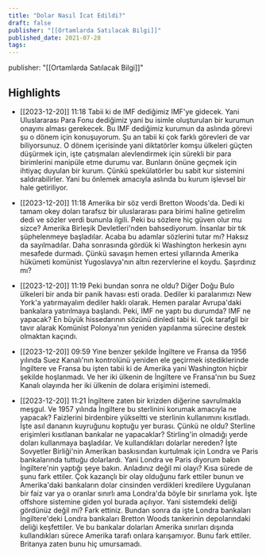 ```yaml
---
title: "Dolar Nasıl İcat Edildi?"
draft: false
publisher: "[[Ortamlarda Satılacak Bilgi]]"
published_date: 2021-07-28
tags:
---
```

publisher: "[[Ortamlarda Satılacak Bilgi]]"


## Highlights
* [[2023-12-20]] 11:18  Tabii ki de IMF dediğimiz IMF'ye gidecek. Yani Uluslararası Para Fonu dediğimiz yani bu isimle oluşturulan bir kurumun onayını alması gerekecek. Bu IMF dediğimiz kurumun da aslında görevi şu o dönem için konuşuyorum. Şu an tabii ki çok farklı görevleri de var biliyorsunuz. O dönem içerisinde yani diktatörler komşu ülkeleri güçten düşürmek için, işte çatışmaları alevlendirmek için sürekli bir para birimlerini manipüle etme durumu var. Bunların önüne geçmek için ihtiyaç duyulan bir kurum. Çünkü spekülatörler bu sabit kur sistemini saldırabilirler. Yani bu önlemek amacıyla aslında bu kurum işlevsel bir hale getiriliyor.

* [[2023-12-20]] 11:18  Amerika bir söz verdi Bretton Woods'da. Dedi ki tamam okey doları tarafsız bir uluslararası para birimi haline getirelim dedi ve sözler verdi bununla ilgili. Peki bu sözlere hiç güven olur mu sizce? Amerika Birleşik Devletleri'nden bahsediyorum. İnsanlar bir tık şüphelenmeye başladılar. Acaba bu adamlar sözlerini tutar mı? Haksız da sayılmadılar. Daha sonrasında gördük ki Washington herkesin aynı mesafede durmadı. Çünkü savaşın hemen ertesi yıllarında Amerika hükümeti komünist Yugoslavya'nın altın rezervlerine el koydu. Şaşırdınız mı?

* [[2023-12-20]] 11:19  Peki bundan sonra ne oldu? Diğer Doğu Bulo ülkeleri bir anda bir panik havası esti orada. Dediler ki paralarımızı New York'a yatırmayalım dediler haklı olarak. Hemen paralar Avrupa'daki bankalara yatırılmaya başlandı. Peki, IMF ne yaptı bu durumda? IMF ne yapacak? En büyük hissedarının sözünü dinledi tabi ki. Çok tarafgil bir tavır alarak Komünist Polonya'nın yeniden yapılanma sürecine destek olmaktan kaçındı.

* [[2023-12-20]] 09:59  Yine benzer şekilde İngiltere ve Fransa da 1956 yılında Suez Kanalı'nın kontrolünü yeniden ele geçirmek istediklerinde İngiltere ve Fransa bu işten tabii ki de Amerika yani Washington hiçbir şekilde hoşlanmadı. Ve her iki ülkenin de İngiltere ve Fransa'nın bu Suez Kanalı olayında her iki ülkenin de dolara erişimini istemedi.

* [[2023-12-20]] 11:21  İngiltere zaten bir krizden diğerine savrulmakla meşgul. Ve 1957 yılında İngiltere bu sterlinini korumak amacıyla ne yapacak? Faizlerini birdenbire yükseltti ve sterlinin kullanımını kısıtladı. İşte asıl dananın kuyruğunu koptuğu yer burası. Çünkü ne oldu? Sterline erişimleri kısıtlanan bankalar ne yapacaklar? Stirling'in olmadığı yerde doları kullanmaya başladılar. Ve kullandıkları dolarlar nereden? İşte Sovyetler Birliği'nin Amerikan baskısından kurtulmak için Londra ve Paris bankalarında tuttuğu dolarlardı. Yani Londra ve Paris diyorum bakın İngiltere'nin yaptığı şeye bakın. Anladınız değil mi olayı? Kısa sürede de şunu fark ettiler. Çok kazançlı bir olay olduğunu fark ettiler bunun ve Amerika'daki bankaların dolar cinsinden verdikleri kredilere Uygulanan bir faiz var ya o oranlar sınırlı ama Londra'da böyle bir sınırlama yok. İşte offshore sistemine giden yol burada açılıyor. Yani sistemdeki deliği gördünüz değil mi? Fark ettiniz. Bundan sonra da işte Londra bankaları İngiltere'deki Londra bankaları Bretton Woods tankerinin depolarındaki deliği keşfettiler. Ve bu bankalar dolarları Amerika sınırları dışında kullandıkları sürece Amerika tarafı onlara karışamıyor. Bunu fark ettiler. Britanya zaten bunu hiç umursamadı.

